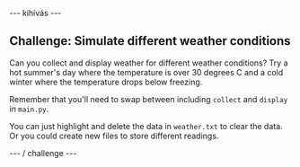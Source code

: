 \--- kihívás \---

## Challenge: Simulate different weather conditions

Can you collect and display weather for different weather conditions? Try a hot summer's day where the temperature is over 30 degrees C and a cold winter where the temperature drops below freezing.

Remember that you'll need to swap between including `collect` and `display` in `main.py`.

You can just highlight and delete the data in `weather.txt` to clear the data. Or you could create new files to store different readings.

\--- / challenge \---
